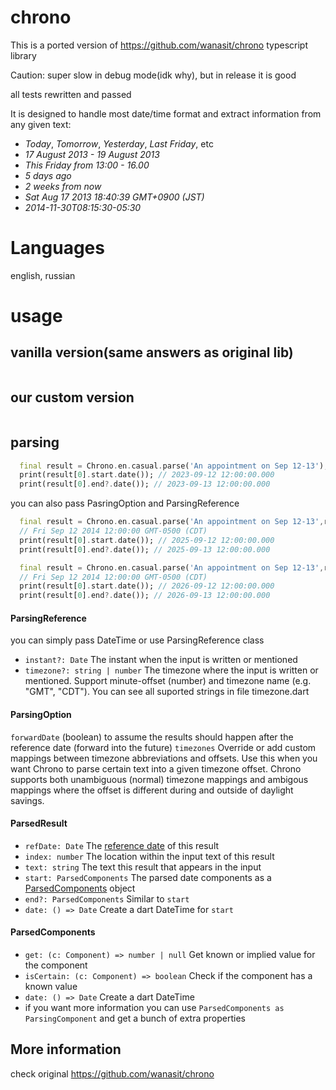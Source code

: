 # chrono

This is a ported version of https://github.com/wanasit/chrono typescript library 

Caution: super slow in debug mode(idk why), but in release it is good

all tests rewritten and passed

It is designed to handle most date/time format and extract information from any given text:

* _Today_, _Tomorrow_, _Yesterday_, _Last Friday_, etc
* _17 August 2013 - 19 August 2013_
* _This Friday from 13:00 - 16.00_
* _5 days ago_
* _2 weeks from now_
* _Sat Aug 17 2013 18:40:39 GMT+0900 (JST)_
* _2014-11-30T08:15:30-05:30_

# Languages

english, russian

# usage

## vanilla version(same answers as original lib)
```
```
## our custom version
```
```
## parsing
```dart
  final result = Chrono.en.casual.parse('An appointment on Sep 12-13'); // now is 2023-09-29
  print(result[0].start.date()); // 2023-09-12 12:00:00.000
  print(result[0].end?.date()); // 2023-09-13 12:00:00.000
```
you can also pass PasringOption and ParsingReference
```dart
  final result = Chrono.en.casual.parse('An appointment on Sep 12-13',referenceDate: DateTime(2025,9,20));
  // Fri Sep 12 2014 12:00:00 GMT-0500 (CDT)
  print(result[0].start.date()); // 2025-09-12 12:00:00.000
  print(result[0].end?.date()); // 2025-09-13 12:00:00.000
```

```dart
  final result = Chrono.en.casual.parse('An appointment on Sep 12-13',referenceDate: DateTime(2025,9,20),option: ParsingOption(forwardDate: true));
  // Fri Sep 12 2014 12:00:00 GMT-0500 (CDT)
  print(result[0].start.date()); // 2026-09-12 12:00:00.000
  print(result[0].end?.date()); // 2026-09-13 12:00:00.000
```
#### ParsingReference

you can simply pass DateTime or use ParsingReference class

* `instant?: Date` The instant when the input is written or mentioned
* `timezone?: string | number` The timezone where the input is written or mentioned. 
  Support minute-offset (number) and timezone name (e.g. "GMT", "CDT"). You can see all suported strings in file timezone.dart

#### ParsingOption

`forwardDate` (boolean) to assume the results should happen after the reference date (forward into the future)
`timezones` Override or add custom mappings between timezone abbreviations and offsets. Use this when you want Chrono to parse certain text into a given timezone offset. Chrono supports both unambiguous (normal) timezone mappings and ambigous mappings where the offset is different during and outside of daylight savings.

#### ParsedResult
* `refDate: Date` The [reference date](#reference-date) of this result
* `index: number` The location within the input text of this result  
* `text: string`  The text this result that appears in the input 
* `start: ParsedComponents` The parsed date components as a [ParsedComponents](#parsedcomponents) object
* `end?: ParsedComponents`  Similar to `start`
* `date: () => Date` Create a dart DateTime for `start`

#### ParsedComponents
* `get: (c: Component) => number | null`    Get known or implied value for the component
* `isCertain: (c: Component) => boolean`    Check if the component has a known value
* `date: () => Date`    Create a dart DateTime
* if you want more information you can use `ParsedComponents as ParsingComponent` and get a bunch of extra properties


## More information

check original https://github.com/wanasit/chrono




